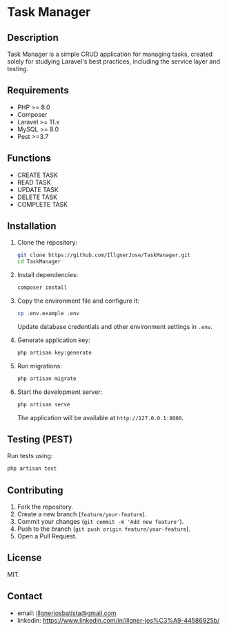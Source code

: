 # Task Manager

## Description
Task Manager is a simple CRUD application for managing tasks, created solely for studying Laravel's best practices, including the service layer and testing.

## Requirements
- PHP >= 8.0
- Composer
- Laravel >= 11.x
- MySQL >= 8.0
- Pest >=3.7

## Functions
- CREATE TASK
- READ TASK
- UPDATE TASK
- DELETE TASK
- COMPLETE TASK

## Installation

1. Clone the repository:
   ```sh
   git clone https://github.com/IllgnerJose/TaskManager.git
   cd TaskManager
   ```

2. Install dependencies:
   ```sh
   composer install
   ```

3. Copy the environment file and configure it:
   ```sh
   cp .env.example .env
   ```
   Update database credentials and other environment settings in `.env`.

4. Generate application key:
   ```sh
   php artisan key:generate
   ```

5. Run migrations:
   ```sh
   php artisan migrate
   ```

6. Start the development server:
   ```sh
   php artisan serve
   ```
   The application will be available at `http://127.0.0.1:8000`.

## Testing (PEST)
Run tests using:
```sh
php artisan test
```

## Contributing
1. Fork the repository.
2. Create a new branch (`feature/your-feature`).
3. Commit your changes (`git commit -m 'Add new feature'`).
4. Push to the branch (`git push origin feature/your-feature`).
5. Open a Pull Request.

## License
MIT.

## Contact
- email: illgnerjosbatista@gmail.com
- linkedin: https://www.linkedin.com/in/illgner-jos%C3%A9-44586925b/
